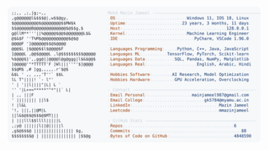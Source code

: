 <picture>
  <source srcset="https://raw.githubusercontent.com/mmazinjameel/mmazinjameel/main/dark_mode.svg?v=1739679056" media="(prefers-color-scheme: dark)">
  <img src="https://raw.githubusercontent.com/mmazinjameel/mmazinjameel/main/light_mode.svg?v=1739679056">
</picture>
